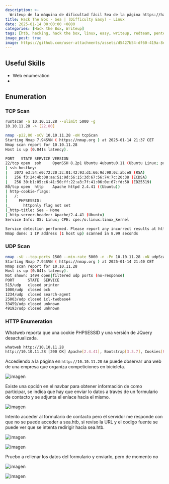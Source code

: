 ```yaml
---
description: >-
  Writeup de la máquina de dificultad fácil Sea de la página https://hackthebox.eu
title: Hack The Box - Sea | (Difficulty Easy) - Linux
date: 2025-01-14 00:00:00 +0800
categories: [Hack the Box, Writeup]
tags: [htb, hacking, hack the box, linux, easy, writeup, redteam, pentesting]
image_post: true
image: https://github.com/user-attachments/assets/d5427b54-df60-419a-8e4d-416a4e013c13
---
```


## Useful Skills

* Web enumeration
* 
  
## Enumeration

### TCP Scan

 ```bash
rustscan -a 10.10.11.28 --ulimit 5000 -g
10.10.11.28 -> [22,80]
```

```bash
nmap -p22,80 -sCV 10.10.11.28 -oN tcpScan
Starting Nmap 7.94SVN ( https://nmap.org ) at 2025-01-14 21:37 CET
Nmap scan report for 10.10.11.28
Host is up (0.041s latency).

PORT   STATE SERVICE VERSION
22/tcp open  ssh     OpenSSH 8.2p1 Ubuntu 4ubuntu0.11 (Ubuntu Linux; protocol 2.0)
| ssh-hostkey: 
|   3072 e3:54:e0:72:20:3c:01:42:93:d1:66:9d:90:0c:ab:e8 (RSA)
|   256 f3:24:4b:08:aa:51:9d:56:15:3d:67:56:74:7c:20:38 (ECDSA)
|_  256 30:b1:05:c6:41:50:ff:22:a3:7f:41:06:0e:67:fd:50 (ED25519)
80/tcp open  http    Apache httpd 2.4.41 ((Ubuntu))
| http-cookie-flags: 
|   /: 
|     PHPSESSID: 
|_      httponly flag not set
|_http-title: Sea - Home
|_http-server-header: Apache/2.4.41 (Ubuntu)
Service Info: OS: Linux; CPE: cpe:/o:linux:linux_kernel

Service detection performed. Please report any incorrect results at https://nmap.org/submit/ .
Nmap done: 1 IP address (1 host up) scanned in 8.99 seconds
```

### UDP Scan

 ```bash
nmap -sU --top-ports 1500 --min-rate 5000 -n -Pn 10.10.11.28 -oN udpScan
Starting Nmap 7.94SVN ( https://nmap.org ) at 2025-01-14 21:40 CET
Nmap scan report for 10.10.11.28
Host is up (0.041s latency).
Not shown: 1494 open|filtered udp ports (no-response)
PORT      STATE  SERVICE
515/udp   closed printer
1000/udp  closed ock
1234/udp  closed search-agent
25003/udp closed icl-twobase4
33459/udp closed unknown
49193/udp closed unknown
```

### HTTP Enumeration

Whatweb reporta que una cookie PHPSESSID y una versión de JQuery desactualizada.

```bash
whatweb http://10.10.11.28
http://10.10.11.28 [200 OK] Apache[2.4.41], Bootstrap[3.3.7], Cookies[PHPSESSID], Country[RESERVED][ZZ], HTML5, HTTPServer[Ubuntu Linux][Apache/2.4.41 (Ubuntu)], IP[10.10.11.28], JQuery[1.12.4], Script, Title[Sea - Home], X-UA-Compatible[IE=edge]
```

Accediendo a la página en ``http://10.10.11.28`` se puede observar una web de una empresa que organiza competiciones en bicicleta.

![imagen](https://github.com/user-attachments/assets/521beec3-873a-44fd-93d0-615f44970f3e)

Existe una opción en el navbar para obtener información de como participar, se indica que hay que enviar lo datos a través de un formulario de contacto y se adjunta el enlace hacia el mismo.

![imagen](https://github.com/user-attachments/assets/4268b7eb-3d63-4137-b3fe-d79e0a5dd327)

Intento acceder al formulario de contacto pero el servidor me responde con que no se puede acceder a sea.htb, si reviso la URL y el codigo fuente se puede ver que se intenta redirigir hacia sea.htb. 

![imagen](https://github.com/user-attachments/assets/dc704405-bf68-4359-88ee-1842ddeb3baf)

![imagen](https://github.com/user-attachments/assets/d0b879a4-a3d9-463c-bace-e64ee516bdb4)



Pruebo a rellenar los datos del formulario y enviarlo, pero de momento no

![imagen](https://github.com/user-attachments/assets/2e491747-8f19-4318-90f4-51982cc14b86)

![imagen](https://github.com/user-attachments/assets/4514f89c-10e0-4d3b-abd7-b09e23a72449)

